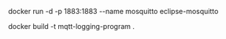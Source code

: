 docker run -d -p 1883:1883 --name mosquitto eclipse-mosquitto


docker build -t mqtt-logging-program .
